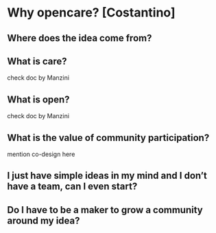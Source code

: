 # Why opencare? [Costantino]


## Where does the idea come from?


## What is care?
check doc by Manzini

## What is open?
check doc by Manzini

## What is the value of community participation?
mention co-design here

## I just have simple ideas in my mind and I don’t have a team, can I even start?

## Do I have to be a maker to grow a community around my idea?









